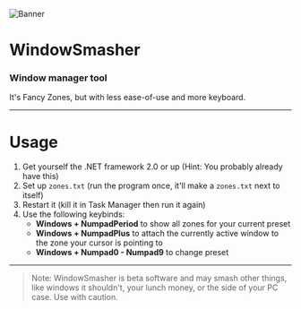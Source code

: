 ![Banner](https://kagari.moe/outer_assets/windowsmasher/windowsmasher.png)
# WindowSmasher
### Window manager tool
It's Fancy Zones, but with less ease-of-use and more keyboard.

---

# Usage

1. Get yourself the .NET framework 2.0 or up (Hint: You probably already have this)
2. Set up `zones.txt` (run the program once, it'll make a `zones.txt` next to itself)
3. Restart it (kill it in Task Manager then run it again)
4. Use the following keybinds:
	- **Windows + NumpadPeriod** to show all zones for your current preset
	- **Windows + NumpadPlus** to attach the currently active window to the zone your cursor is pointing to
	- **Windows + Numpad0 - Numpad9** to change preset

---

> Note: WindowSmasher is beta software and may smash other things, like windows it shouldn't, your lunch money, or the side of your PC case. Use with caution.